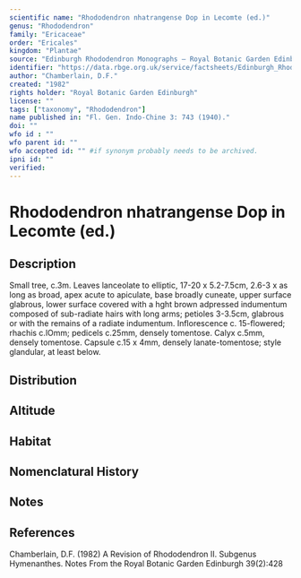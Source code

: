 ```yaml
---
scientific name: "Rhododendron nhatrangense Dop in Lecomte (ed.)"
genus: "Rhododendron"
family: "Ericaceae"
order: "Ericales"
kingdom: "Plantae"
source: "Edinburgh Rhododendron Monographs – Royal Botanic Garden Edinburgh"
identifier: "https://data.rbge.org.uk/service/factsheets/Edinburgh_Rhododendron_Monographs.xhtml"
author: "Chamberlain, D.F."
created: "1982"
rights holder: "Royal Botanic Garden Edinburgh"
license: ""
tags: ["taxonomy", "Rhododendron"]
name published in: "Fl. Gen. Indo-Chine 3: 743 (1940)."
doi: ""
wfo id : ""
wfo parent id: ""
wfo accepted id: "" #if synonym probably needs to be archived.                      
ipni id: ""
verified:
---
```


                       

# Rhododendron nhatrangense Dop in Lecomte (ed.)

## Description
Small tree, c.3m. Leaves lanceolate to elliptic, 17-20 x 5.2-7.5cm, 2.6-3 x as long as broad, apex acute to apiculate, base broadly cuneate, upper surface glabrous, lower surface covered with a hght brown adpressed indumentum composed of sub-radiate hairs with long arms; petioles 3-3.5cm, glabrous or with the remains of a radiate indumentum. Inflorescence c. 15-flowered; rhachis c.lOmm; pedicels c.25mm, densely tomentose. Calyx c.5mm, densely tomentose. Capsule c.15 x 4mm, densely lanate-tomentose; style glandular, at least below.

## Distribution


## Altitude


## Habitat


## Nomenclatural History

                       
## Notes


## References

Chamberlain, D.F. (1982) A Revision of Rhododendron II. Subgenus Hymenanthes. Notes From the Royal Botanic Garden Edinburgh 39(2):428
